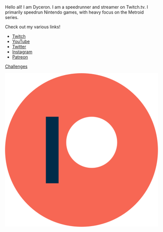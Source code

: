 Hello all! I am Dyceron. I am a speedrunner and streamer on Twitch.tv. I primarily speedrun Nintendo games, with heavy focus on the Metroid series.

Check out my various links!

- [Twitch](https://twitch.tv/dyceron)
- [YouTube](https://www.youtube.com/dyceron)
- [Twitter](https://twitter.com/dyceron)
- [Instagram](https://www.instagram.com/dyceron_)
- [Patreon](https://www.patreon.com/dyceron)

[Challenges](challenges.md)

[![(Patreon](/assets/patreon_logo_icon_147253.png)](https://www.patreon.com/dyceron)
